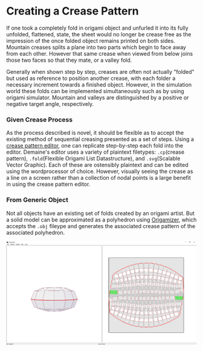 # Creating a Crease Pattern

If one took a completely fold in origami object and unfurled it into its fully unfolded, flattened, state, the sheet would no longer be crease free as the impression of the once folded object remains printed on both sides. Mountain creases splits a plane into two parts which begin to face away from each other. However that same crease when viewed from below joins those two faces so that they mate, or a valley fold.

Generally when shown step by step, creases are often not actually "folded" but used as reference to position another crease, with each folder a necessary increment towards a finished object. However, in the simulation world these folds can be implemented simultaneously such as by using origami simulator. Mountain and valleys are distinguished by a positive or negative target angle, respectively.

### Given Crease Process

As the process described is novel, it should be flexible as to accept the existing method of sequential creasing presented as a set of steps. Using a [crease pattern editor](http://erikdemaine.org/cp-editor/), one can replicate step-by-step each fold into the editor. Demaine's editor uses a variety of plaintext filetypes: `.cp`(crease pattern), `.fold`(Flexible Origami List Datastructure), and `.svg`(Scalable Vector Graphic). Each of these are ostensibly plaintext and can be edited using the wordprocessor of choice. However, visually seeing the crease as a line on a screen rather than a collection of nodal points is a large benefit in using the crease pattern editor.

### From Generic Object

Not all objects have an existing set of folds created by an origami artist. But a solid model can be approximated as a polyhedron using [Origamizer](https://origami.c.u-tokyo.ac.jp/\~tachi/software/), which accepts the `.obj` fileype and generates the associated crease pattern of the associated polyhedron.

![Crease pattern of a faceted torus](<../../../../.gitbook/assets/image (9)>)

